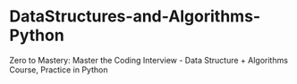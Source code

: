 # DataStructures-and-Algorithms-Python
Zero to Mastery: Master the Coding Interview - Data Structure + Algorithms Course, Practice in Python
